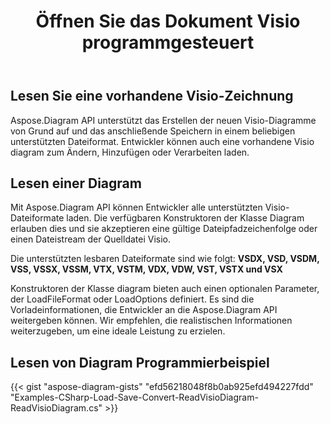 ﻿---
title: Öffnen Sie das Dokument Visio programmgesteuert
linktitle: Öffnen Sie das Dokument Visio
type: docs
weight: 20
url: /de/net/open-visio-document/
description: Auf dieser Seite wird beschrieben, wie Sie das Dokument Visio mit der Bibliothek Aspose.Diagram von Grund auf öffnen.
---
## **Lesen Sie eine vorhandene Visio-Zeichnung**
Aspose.Diagram API unterstützt das Erstellen der neuen Visio-Diagramme von Grund auf und das anschließende Speichern in einem beliebigen unterstützten Dateiformat. Entwickler können auch eine vorhandene Visio diagram zum Ändern, Hinzufügen oder Verarbeiten laden.
## **Lesen einer Diagram**
Mit Aspose.Diagram API können Entwickler alle unterstützten Visio-Dateiformate laden. Die verfügbaren Konstruktoren der Klasse Diagram erlauben dies und sie akzeptieren eine gültige Dateipfadzeichenfolge oder einen Dateistream der Quelldatei Visio.

Die unterstützten lesbaren Dateiformate sind wie folgt:
**VSDX, VSD, VSDM, VSS, VSSX, VSSM, VTX, VSTM, VDX, VDW, VST, VSTX und VSX**

Konstruktoren der Klasse diagram bieten auch einen optionalen Parameter, der LoadFileFormat oder LoadOptions definiert. Es sind die Vorladeinformationen, die Entwickler an die Aspose.Diagram API weitergeben können. Wir empfehlen, die realistischen Informationen weiterzugeben, um eine ideale Leistung zu erzielen.
## **Lesen von Diagram Programmierbeispiel**
{{< gist "aspose-diagram-gists" "efd56218048f8b0ab925efd494227fdd" "Examples-CSharp-Load-Save-Convert-ReadVisioDiagram-ReadVisioDiagram.cs" >}}
